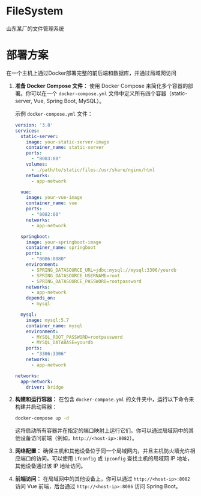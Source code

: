# FileSystem
山东某厂的文件管理系统
# 部署方案
在一个主机上通过Docker部署完整的前后端和数据库，并通过局域网访问
1. **准备 Docker Compose 文件：**
   使用 Docker Compose 来简化多个容器的部署。你可以在一个 `docker-compose.yml` 文件中定义所有四个容器（static-server, Vue, Spring Boot, MySQL）。

   示例 `docker-compose.yml` 文件：

   ```yaml
   version: '3.8'
   services:
     static-server:
       image: your-static-server-image
       container_name: static-server
       ports:
         - "8083:80"
       volumes:
         - ./path/to/static/files:/usr/share/nginx/html
       networks:
         - app-network

     vue:
       image: your-vue-image
       container_name: vue
       ports:
         - "8082:80"
       networks:
         - app-network

     springboot:
       image: your-springboot-image
       container_name: springboot
       ports:
         - "8086:8080"
       environment:
         - SPRING_DATASOURCE_URL=jdbc:mysql://mysql:3306/yourdb
         - SPRING_DATASOURCE_USERNAME=root
         - SPRING_DATASOURCE_PASSWORD=rootpassword
       networks:
         - app-network
       depends_on:
         - mysql

     mysql:
       image: mysql:5.7
       container_name: mysql
       environment:
         - MYSQL_ROOT_PASSWORD=rootpassword
         - MYSQL_DATABASE=yourdb
       ports:
         - "3306:3306"
       networks:
         - app-network

   networks:
     app-network:
       driver: bridge
   ```

2. **构建和运行容器：**
   在包含 `docker-compose.yml` 的文件夹中，运行以下命令来构建并启动容器：

   ```bash
   docker-compose up -d
   ```

   这将启动所有容器并在指定的端口映射上运行它们。你可以通过局域网中的其他设备访问前端（例如，`http://<host-ip>:8082`）。

3. **网络配置：**
   确保主机和其他设备位于同一个局域网内，并且主机防火墙允许相应端口的访问。可以使用 `ifconfig` 或 `ipconfig` 查找主机的局域网 IP 地址，其他设备通过该 IP 地址访问。

4. **前端访问：**
   在局域网中的其他设备上，你可以通过 `http://<host-ip>:8082` 访问 Vue 前端，后台通过 `http://<host-ip>:8086` 访问 Spring Boot。

